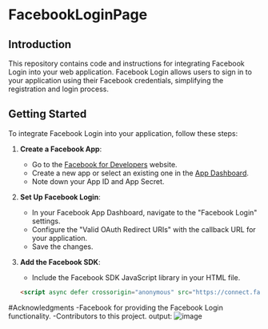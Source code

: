 # FacebookLoginPage

## Introduction

This repository contains code and instructions for integrating Facebook Login into your web application. Facebook Login allows users to sign in to your application using their Facebook credentials, simplifying the registration and login process.

## Getting Started

To integrate Facebook Login into your application, follow these steps:

1. **Create a Facebook App**:
   - Go to the [Facebook for Developers](https://developers.facebook.com/) website.
   - Create a new app or select an existing one in the [App Dashboard](https://developers.facebook.com/apps).
   - Note down your App ID and App Secret.

2. **Set Up Facebook Login**:
   - In your Facebook App Dashboard, navigate to the "Facebook Login" settings.
   - Configure the "Valid OAuth Redirect URIs" with the callback URL for your application.
   - Save the changes.

3. **Add the Facebook SDK**:
   - Include the Facebook SDK JavaScript library in your HTML file.

   ```html
   <script async defer crossorigin="anonymous" src="https://connect.facebook.net/en_US/sdk.js"></script>

  #Acknowledgments
-Facebook for providing the Facebook Login functionality.
-Contributors to this project.
output:
![image](https://github.com/SIVAKUMAR-007/FacebookLoginPage/assets/113624916/25d59d38-ff29-4c24-af00-d8131064415e)

